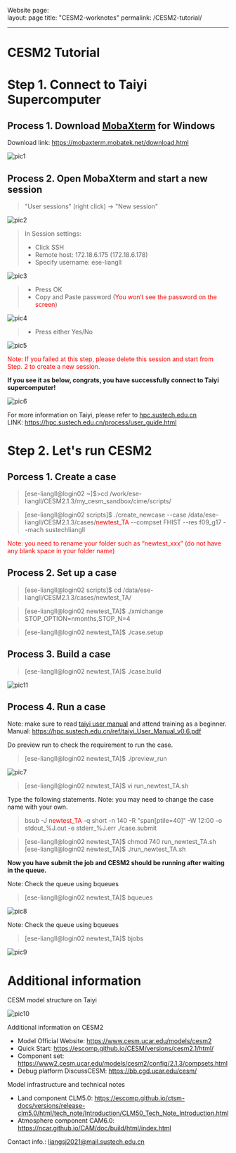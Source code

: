 Website page:  
layout: page
title: "CESM2-worknotes"
permalink: /CESM2-tutorial/

-----------------

# CESM2 Tutorial

Step 1. Connect to Taiyi Supercomputer
=======

## Process 1. Download [MobaXterm](https://mobaxterm.mobatek.net/download.html) for Windows
Download link: https://mobaxterm.mobatek.net/download.html

![pic1](./pics/tutorial_1.png)

## Process 2. Open MobaXterm and start a new session

> "User sessions" (right click) -> "New session"

![pic2](./pics/tutorial_2.png)

> In Session settings:
> - Click SSH  
> - Remote host: 172.18.6.175 (172.18.6.178)  
> - Specify username: ese-liangll

![pic3](./pics/tutorial_3.png)

> - Press OK  
> - Copy and Paste password (<font color="red">You won’t see the password on the screen</font>)

![pic4](./pics/tutorial_4.png)

>- Press either Yes/No

![pic5](./pics/tutorial_5.png)

<font color="red">Note: If you failed at this step, please delete this session and start from Step. 2 to create a new session.</font>

**If you see it as below, congrats, you have successfully connect to Taiyi supercomputer!**

![pic6](./pics/tutorial_6.png)

For more information on Taiyi, please refer to [hpc.sustech.edu.cn](https://hpc.sustech.edu.cn/process/user_guide.html)  
LINK: https://hpc.sustech.edu.cn/process/user_guide.html

Step 2. Let's run CESM2
=======

## Porcess 1. Create a case

>\[ese-liangll@login02 ~]$>cd /work/ese-liangll/CESM2.1.3/my_cesm_sandbox/cime/scripts/

>\[ese-liangll@login02 scripts]$ ./create_newcase --case /data/ese-liangll/CESM2.1.3/cases/<font color="red">newtest_TA</font> --compset FHIST --res f09_g17 --mach sustechliangll

<font color="red">Note: you need to rename your folder such as “newtest_xxx” (do not have any blank space in your folder name)</font>

## Process 2. Set up a case
>\[ese-liangll@login02 scripts]$ cd /data/ese-liangll/CESM2.1.3/cases/newtest_TA/

>\[ese-liangll@login02 newtest_TA]$ ./xmlchange STOP_OPTION=nmonths,STOP_N=4

>\[ese-liangll@login02 newtest_TA]$ ./case.setup

## Process 3. Build a case
>\[ese-liangll@login02 newtest_TA]$ ./case.build

![pic11](./pics/tutorial_11.png)

## Process 4. Run a case
Note: make sure to read [taiyi user manual]( https://hpc.sustech.edu.cn/ref/taiyi_User_Manual_v0.6.pdf) and attend training as a beginner.  
Manual:  https://hpc.sustech.edu.cn/ref/taiyi_User_Manual_v0.6.pdf

Do preview run to check the requirement to run the case.
>\[ese-liangll@login02 newtest_TA]$ ./preview_run

![pic7](./pics/tutorial_7.png)

>\[ese-liangll@login02 newtest_TA]$ vi run_newtest_TA.sh

Type the following statements. Note: you may need to change the case name with your own.

>bsub -J <font color="red">newtest_TA</font> -q short -n 140 -R "span[ptile=40]" -W 12:00 -o stdout_%J.out -e stderr_%J.err ./case.submit

>\[ese-liangll@login02 newtest_TA]$ chmod 740 run_newtest_TA.sh
>\[ese-liangll@login02 newtest_TA]$ ./run_newtest_TA.sh

**Now you have submit the job and CESM2 should be running after waiting in the queue.**

Note: Check the queue using bqueues
>\[ese-liangll@login02 newtest_TA]$ bqueues

![pic8](./pics/tutorial_8.png)


Note: Check the queue using bqueues
>\[ese-liangll@login02 newtest_TA]$ bjobs

![pic9](./pics/tutorial_9.png)

# Additional information
CESM model structure on Taiyi

![pic10](./pics/tutorial_10.png)

Additional information on CESM2 
- Model Official Website: https://www.cesm.ucar.edu/models/cesm2
- Quick Start: https://escomp.github.io/CESM/versions/cesm2.1/html/
- Component set: https://www2.cesm.ucar.edu/models/cesm2/config/2.1.3/compsets.html
- Debug platform DiscussCESM: https://bb.cgd.ucar.edu/cesm/

Model infrastructure and technical notes
- Land component CLM5.0: https://escomp.github.io/ctsm-docs/versions/release-clm5.0/html/tech_note/Introduction/CLM50_Tech_Note_Introduction.html
- Atmosphere component CAM6.0: https://ncar.github.io/CAM/doc/build/html/index.html

Contact info.: liangsj2021@mail.sustech.edu.cn
